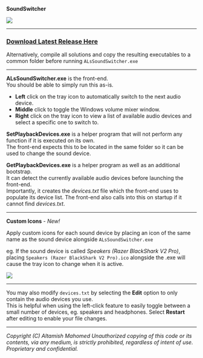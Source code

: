 **SoundSwitcher**

![](https://i.imgur.com/EYEprd7.png)

___

 ### **[Download Latest Release Here](https://github.com/creepyLANguy/SoundSwitcher/releases)** ###  

Alternatively, compile all solutions and copy the resulting executables to a common folder before running `ALsSoundSwitcher.exe`  

___

**ALsSoundSwitcher.exe** is the front-end.  
You should be able to simply run this as-is.  
 - **Left** click on the tray icon to automatically switch to the next audio device.
 - **Middle** click to toggle the Windows volume mixer window.
 - **Right** click on the tray icon to view a list of available audio devices and select a specific one to switch to. 

**SetPlaybackDevices.exe** is a helper program that will not perform any function if it is executed on its own.  
The front-end expects this to be located in the same folder so it can be used to change the sound device.  

**GetPlaybackDevices.exe** is a helper program as well as an additional bootstrap.  
It can detect the currently available audio devices before launching the front-end.  
Importantly, it creates the *devices.txt* file which the front-end uses to populate its device list.
The front-end also calls into this on startup if it cannot find *devices.txt*. 

___

**Custom Icons** - *New!*

Apply custom icons for each sound device by placing an icon of the same name as the sound device alongside `ALsSoundSwitcher.exe`

eg. If the sound device is called *Speakers (Razer BlackShark V2 Pro)*, placing `Speakers (Razer BlackShark V2 Pro).ico` alongside the .exe will cause the tray icon to change when it is active. 

![](https://i.imgur.com/4lEvIzt.png)

___

You may also modify `devices.txt` by selecting the **Edit** option to only contain the audio devices you use.  
This is helpful when using the left-click feature to easily toggle between a small number of devices, eg. speakers and headphones.
Select **Restart** after editing to enable your file changes. 

___

*Copyright (C) Altamish Mahomed*
*Unauthorized copying of this code or its contents, via any medium, is strictly prohibited, regardless of intent of use. Proprietary and confidential.*
